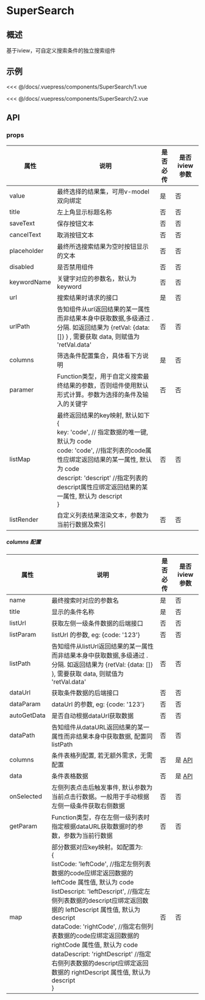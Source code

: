 # SuperSearch

## 概述

基于iview，可自定义搜索条件的独立搜索组件

## 示例

<demo-block title='1. 基础用法' desc='提供简单的搜索条件。'>
  <div slot='demo'><SuperSearch-1></SuperSearch-1></div>
  <div slot='code'>

<<< @/docs/.vuepress/components/SuperSearch/1.vue

  </div>
</demo-block>

<demo-block title='1. 提供左右两侧筛选条件用法'>
  <div slot='demo'><SuperSearch-2></SuperSearch-2></div>
  <div slot='code'>

<<< @/docs/.vuepress/components/SuperSearch/2.vue

  </div>
</demo-block>

## API

### props

| 属性    | 说明                                                | 是否必传 | 是否 iview 参数 |
| - | - | - | - |
| value | 最终选择的结果集，可用v-model双向绑定 | 是 | 否 |
| title | 左上角显示标题名称 | 否 | 否 |
| saveText | 保存按钮文本 | 否 | 否 |
| cancelText | 取消按钮文本 | 否 | 否 |
| placeholder | 最终所选搜索结果为空时按钮显示的文本 | 否 | 否 |
| disabled | 是否禁用组件 | 否 | 否 |
| keywordName | 关键字对应的参数名，默认为 keyword | 否 | 否 |
| url | 搜索结果时请求的接口 | 是 | 否 |
| urlPath | 告知组件从url返回结果的某一属性而非结果本身中获取数据,多级通过 . 分隔. 如返回结果为 {retVal: {data: []} } , 需要获取 data, 则赋值为 'retVal.data' | 否 | 否 |
| columns | 筛选条件配置集合，具体看下方说明 | 是 | 否 |
| paramer | Function类型，用于自定义搜索最终结果的参数，否则组件使用默认形式计算。参数为选择的条件及输入的关键字 | 否 | 否 |
| listMap | 最终返回结果的key映射, 默认如下<br/>{<br/>   key:  'code',  // 指定数据的唯一键, 默认为 code<br/>   code:  'code',  //指定列表的code属性应绑定返回结果的某一属性, 默认为 code<br/>   descript:  'descript' //指定列表的descript属性应绑定返回结果的某一属性, 默认为 descript<br/>} | 否 | 否 |
| listRender | 自定义列表结果渲染文本，参数为当前行数据及索引 | 否 | 否 |


##### columns 配置
| 属性 | 说明 | 是否必传 | 是否 iview 参数 |
|-|-|-|-|
| name | 最终搜索时对应的参数名 | 是 | 否 |
| title | 显示的条件名称 | 是 | 否 |
| listUrl | 获取左侧一级条件数据的后端接口 | 否 | 否 |
| listParam | listUrl 的参数, eg: {code: '123'} | 否 | 否 |
| listPath | 告知组件从listUrl返回结果的某一属性而非结果本身中获取数据,多级通过 . 分隔. 如返回结果为 {retVal: {data: []} }, 需要获取 data, 则赋值为 'retVal.data' | 否 | 否 |
| dataUrl | 获取条件数据的后端接口 | 否 | 否 |
| dataParam | dataUrl 的参数, eg: {code: '123'} | 否 | 否 |
| autoGetData | 是否自动根据dataUrl获取数据 | 否 | 否 |
| dataPath | 告知组件从dataURL返回结果的某一属性而非结果本身中获取数据, 配置同listPath | 否 | 否 |
| columns | 条件表格列配置, 若无额外需求，无需配置 | 否 | 是 [API](https://www.iviewui.com/components/table#API)  |
| data | 条件表格数据 | 否 | 是 [API](https://www.iviewui.com/components/table#API)  |
| onSelected | 左侧列表点击后触发事件, 默认参数为当前点击行数据。一般用于手动根据左侧一级条件获取右侧数据 | 否 | 否 |
| getParam  | Function类型，存在左侧一级列表时指定根据dataURL获取数据时的参数，参数为当前行数据 | 否 | 否 |
| map | 部分数据对应key映射。如配置为: <br/>{<br/>  listCode:  'leftCode', //指定左侧列表数据的code应绑定返回数据的 leftCode 属性值, 默认为 code<br/>  listDescript: 'leftDescript', //指定左侧列表数据的descript应绑定返回数据的 leftDescript 属性值, 默认为 descript<br/>  dataCode: 'rightCode', //指定右侧列表数据的code应绑定返回数据的 rightCode 属性值, 默认为 code<br/>  dataDescript: 'rightDescript' //指定右侧列表数据的descript应绑定返回数据的 rightDescript 属性值, 默认为 descript<br/>} | 否 | 否 |



